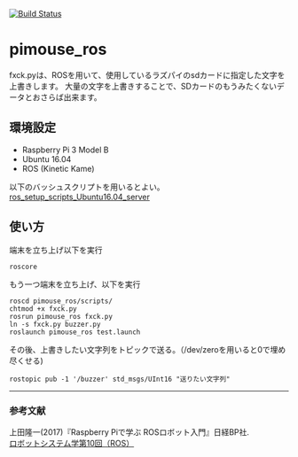 [![Build Status](https://travis-ci.org/kentokura/raspimouse_ros.svg?branch=master)](https://travis-ci.org/kentokura/raspimouse_ros)
# pimouse_ros

fxck.pyは、ROSを用いて、使用しているラズパイのsdカードに指定した文字を上書きします。 
大量の文字を上書きすることで、SDカードのもうみたくないデータとおさらば出来ます。

## 環境設定
- Raspberry Pi 3 Model B
- Ubuntu 16.04
- ROS (Kinetic Kame)

以下のバッシュスクリプトを用いるとよい。  
[ros_setup_scripts_Ubuntu16.04_server](https://github.com/ryuichiueda/ros_setup_scripts_Ubuntu16.04_server)

## 使い方
端末を立ち上げ以下を実行
```
roscore
```
もう一つ端末を立ち上げ、以下を実行
```
roscd pimouse_ros/scripts/
chtmod +x fxck.py
rosrun pimouse_ros fxck.py
ln -s fxck.py buzzer.py
roslaunch pimouse_ros test.launch
```
その後、上書きしたい文字列をトピックで送る。（/dev/zeroを用いると0で埋め尽くせる)
```
rostopic pub -1 '/buzzer' std_msgs/UInt16 "送りたい文字列"
```

 
-----
 ### 参考文献
 
 上田隆一(2017)『Raspberry Piで学ぶ ROSロボット入門』日経BP社.  
 [ロボットシステム学第10回（ROS）](https://www.youtube.com/watch?v=PL85Pw_zQH0)
